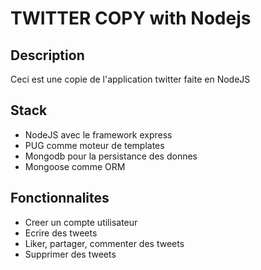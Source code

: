 # TWITTER COPY with Nodejs

## Description
Ceci est une copie de l'application twitter faite en NodeJS

## Stack
- NodeJS avec le framework express
- PUG comme moteur de templates
- Mongodb pour la persistance des donnes
- Mongoose comme ORM

## Fonctionnalites
- Creer un compte utilisateur
- Ecrire des tweets
- Liker, partager, commenter des tweets
- Supprimer des tweets
